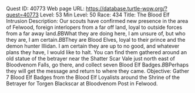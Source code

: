 Quest ID: 40773
Web page URL: https://database.turtle-wow.org/?quest=40773
Level: 53
Min Level: 50
Race: 434
Title: The Blood Elf Intrusion
Description: Our scouts have confirmed new presence in the area of Felwood, foreign interlopers from a far off land, loyal to outside forces from a far away land.$B$BWhat they are doing here, I am unsure of, but who they are, I am certain.$B$BThey are Blood Elves, loyal to their prince and the demon hunter Illidan. I am certain they are up to no good, and whatever plans they have, I would like to halt. You can find them gathered around an old statue of the betrayer near the Shatter Scar Vale just north east of Bloodvenom Falls, go there, and collect seven Blood Elf Badges.$B$BPerhaps they will get the message and return to where they came.
Objective: Gather 7 Blood Elf Badges from the Blood Elf Loyalists around the Shrine of the Betrayer for Torgen Blackscar at Bloodvenom Post in Felwood.
